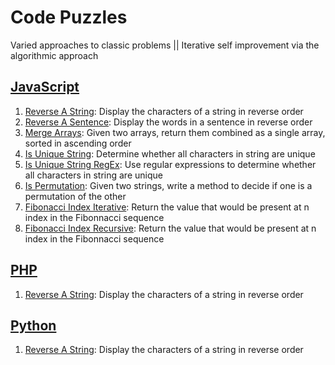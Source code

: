 # Code Puzzles

Varied approaches to classic problems || Iterative self improvement via the algorithmic approach

## [JavaScript](./JavaScript)

1. [Reverse A String](./JavaScript/reverseAString.js): Display the characters of a string in reverse order
2. [Reverse A Sentence](./JavaScript/reverseASentence.js): Display the words in a sentence in reverse order
3. [Merge Arrays](./JavaScript/mergeArrays.js): Given two arrays, return them combined as a single array, sorted in ascending order
4. [Is Unique String](./JavaScript/isUniqueString.js): Determine whether all characters in string are unique
5. [Is Unique String RegEx](./JavaScript/isUniqueStringRegEx.js): Use regular expressions to determine whether all characters in string are unique
6. [Is Permutation](./JavaScript/isPermutation.js): Given two strings, write a method to decide if one is a permutation of the other
7. [Fibonacci Index Iterative](./JavaScript/fibonacciIndexIterative.js): Return the value that would be present at n index in the Fibonnacci sequence
8. [Fibonacci Index Recursive](./JavaScript/fibonacciIndexRecursive.js): Return the value that would be present at n index in the Fibonnacci sequence


## [PHP](./PHP)

1. [Reverse A String](./PHP/reverse_string.php): Display the characters of a string in reverse order


## [Python](,/Python)

1. [Reverse A String](./Python/reverse_string.py): Display the characters of a string in reverse order
